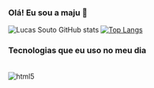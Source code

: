 ### Olá! Eu sou a maju 👋

![Lucas Souto GitHub stats](https://github-readme-stats.vercel.app/api?username=majubersani&show_icons=true&theme=tokyonight)
[![Top Langs](https://github-readme-stats.vercel.app/api/top-langs/?username=majubersani&langs_count=8)](https://github.com/anuraghazra/github-readme-stats)

### Tecnologias que eu uso no meu dia

<div style="display: inline_block"></br>

<img align="center" alt="html5" src="https://img.shields.io/badge/Python-3776AB?style=for-the-badge&logo=python&logoColor=white">

</div>
